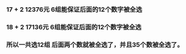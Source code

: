 ### 17 + 2   12376元  6组能保证后面的12个数字被全选
### 18 + 2   17136元  6组能保证后面的12个数字被全选

### 所以一共选12组  后面两个数就被全选了，并且35个数被全选了。

